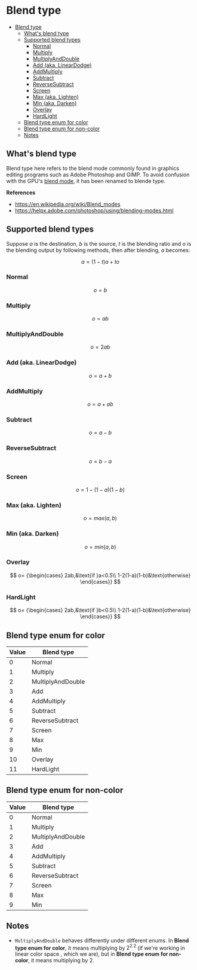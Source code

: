 # Blend type

- [Blend type](#blend-type)
  - [What's blend type](#whats-blend-type)
  - [Supported blend types](#supported-blend-types)
    - [Normal](#normal)
    - [Multiply](#multiply)
    - [MultiplyAndDouble](#multiplyanddouble)
    - [Add (aka. LinearDodge)](#add-aka-lineardodge)
    - [AddMultiply](#addmultiply)
    - [Subtract](#subtract)
    - [ReverseSubtract](#reversesubtract)
    - [Screen](#screen)
    - [Max (aka. Lighten)](#max-aka-lighten)
    - [Min (aka. Darken)](#min-aka-darken)
    - [Overlay](#overlay)
    - [HardLight](#hardlight)
  - [Blend type enum for color](#blend-type-enum-for-color)
  - [Blend type enum for non-color](#blend-type-enum-for-non-color)
  - [Notes](#notes)

## What's blend type
Blend type here refers to the blend mode commonly found in graphics editing programs such as Adobe Photoshop and GIMP. To avoid confusion with the GPU's [blend mode](blend_mode.md), it has been renamed to blende type.

**References**
- https://en.wikipedia.org/wiki/Blend_modes
- https://helpx.adobe.com/photoshop/using/blending-modes.html

## Supported blend types
Suppose $a$ is the destination, $b$ is the source, $t$ is the blending ratio and $o$ is the blending output by following methods, then after blending, $a$ becomes:  

$$a=(1-t)a+to$$

### Normal
$$
o=b
$$
### Multiply
$$
o=ab
$$
### MultiplyAndDouble
$$
o=2ab
$$
### Add (aka. LinearDodge)
$$
o=a+b
$$
### AddMultiply
$$
o=a+ab
$$
### Subtract
$$
o=a-b
$$
### ReverseSubtract
$$
o=b-a
$$
### Screen
$$
o=1-(1-a)(1-b)
$$
### Max (aka. Lighten)
$$
o=max(a,b)
$$
### Min (aka. Darken)
$$
o=min(a,b)
$$
### Overlay
$$
o=
{\begin{cases}
    2ab,&\text{if }a<0.5\\
    1-2(1-a)(1-b)&\text{otherwise}
\end{cases}}
$$
### HardLight
$$
o=
{\begin{cases}
    2ab,&\text{if }b<0.5\\
    1-2(1-a)(1-b)&\text{otherwise}
\end{cases}}
$$

## Blend type enum for color
| Value | Blend type        |
| ----- | ----------------- |
| 0     | Normal            |
| 1     | Multiply          |
| 2     | MultiplyAndDouble |
| 3     | Add               |
| 4     | AddMultiply       |
| 5     | Subtract          |
| 6     | ReverseSubtract   |
| 7     | Screen            |
| 8     | Max               |
| 9     | Min               |
| 10    | Overlay           |
| 11    | HardLight         |

## Blend type enum for non-color
 | Value | Blend type        |
 | ----- | ----------------- |
 | 0     | Normal            |
 | 1     | Multiply          |
 | 2     | MultiplyAndDouble |
 | 3     | Add               |
 | 4     | AddMultiply       |
 | 5     | Subtract          |
 | 6     | ReverseSubtract   |
 | 7     | Screen            |
 | 8     | Max               |
 | 9     | Min               |
 
## Notes
- `MultiplyAndDouble` behaves differently under different enums. In **Blend type enum for color**, it means multiplying by $2 ^ {2.2}$ (if we're working in linear color space , which we are), but in **Blend type enum for non-color**, it means multiplying by 2.
